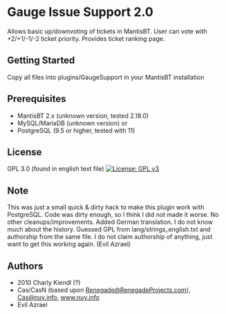 # Gauge Issue Support 2.0

Allows basic up/downvoting of tickets in MantisBT. User can vote with +2/+1/-1/-2 ticket priority. Provides ticket ranking page.

## Getting Started

Copy all files into plugins/GaugeSupport in your MantisBT installation

## Prerequisites 

* MantisBT 2.x (unknown version, tested 2.18.0)
* MySQL/MariaDB (unknown version)
or 
* PostgreSQL  (9.5 or higher, tested with 11)

## License 

GPL 3.0 (found in english text file)
[![License: GPL v3](https://img.shields.io/badge/License-GPL%20v3-blue.svg)](https://www.gnu.org/licenses/gpl-3.0)

## Note

This was just a small quick & dirty hack to make this plugin work with PostgreSQL. Code was dirty enough, so I think I did not made it worse. No other cleanups/improvements. Added German translation. I do not know much about the history. Guessed GPL from lang/strings_english.txt and authorship from the same file. I do not claim authorship of anything, just want to get this working again. (Evil Azrael)

## Authors

* 2010 Charly Kiendl (?)
* Cas/CasN (based upon Renegade@RenegadeProjects.com), Cas@nuy.info, www.nuy.info
* Evil Azrael

